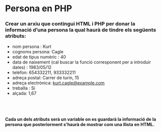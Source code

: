# Persona en PHP

### Crear un arxiu que contingui HTML i PHP per donar la informació d’una persona la qual haurà de tindre els següents atributs:

 - nom persona : Kurt
 - cognoms persona: Cagle
 - edat de tipus numèric : 40
 - data de naixement (cal buscar la funció corresponent per a introduir dates) : 1983/05/12
 - telèfon: 654332211, 933332211
 - adreça postal: Carrer de turin, 15
 - adreça electrònica: kurt.cagle@example.com
 - treballa : Si
 - alçada: 1,67

<br><br>
#### Cada un dels atributs serà un variable on es guardarà la informació de la persona que posteriorment s’haurà de mostrar com una llista en HTML.